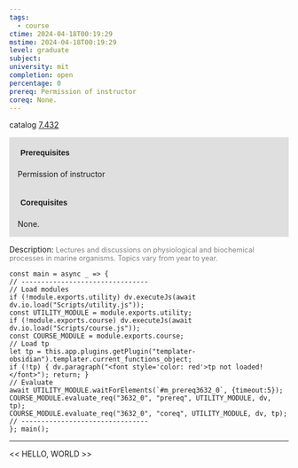 ```yaml
---
tags:
  - course
ctime: 2024-04-18T00:19:29
mstime: 2024-04-18T00:19:29
level: graduate
subject: 
university: mit
completion: open
percentage: 0
prereq: Permission of instructor
coreq: None.
---
```


catalog [7.432](http://student.mit.edu/catalog/m7a.html#7.432)

<span style="display: block; padding: 15px; background-color: rgb(100, 100, 100, 0.2);"><font id="m_prereq3632_0" style="display: block; font-family: Arial, sans-serif; font-weight: bold; padding: 5px">Prerequisites</font><br><span id="prereq3632_0">Permission of instructor</span></span>
<span style="display: block; padding: 15px; background-color: rgb(100, 100, 100, 0.2);"><font id="m_coreq3632_0" style="display: block; font-family: Arial, sans-serif; font-weight: bold; padding: 5px">Corequisites</font><br><span id="coreq3632_0">None.</span></span>

<font style="">Description:</font>
<font style="color: grey; font-size: 0.8rem;">Lectures and discussions on physiological and biochemical processes in marine organisms. Topics vary from year to year.</font>

```dataviewjs
const main = async _ => {
// --------------------------------
// Load modules
if (!module.exports.utility) dv.executeJs(await dv.io.load("Scripts/utility.js"));
const UTILITY_MODULE = module.exports.utility;
if (!module.exports.course) dv.executeJs(await dv.io.load("Scripts/course.js"));
const COURSE_MODULE = module.exports.course;
// Load tp
let tp = this.app.plugins.getPlugin("templater-obsidian").templater.current_functions_object;
if (!tp) { dv.paragraph("<font style='color: red'>tp not loaded!</font>"); return; }
// Evaluate
await UTILITY_MODULE.waitForElements(`#m_prereq3632_0`, {timeout:5});
COURSE_MODULE.evaluate_req("3632_0", "prereq", UTILITY_MODULE, dv, tp);
COURSE_MODULE.evaluate_req("3632_0", "coreq", UTILITY_MODULE, dv, tp);
// --------------------------------
}; main();
```

---

<< HELLO, WORLD >>
